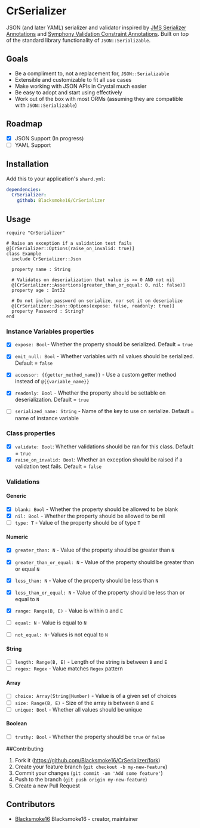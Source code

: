 # CrSerializer

JSON (and later YAML) serializer and validator inspired by [JMS Serializer Annotations](https://jmsyst.com/libs/serializer/master/reference/annotations) and [Symphony Validation Constraint Annotations](https://symfony.com/doc/current/reference/constraints.html).  Built on top of the standard library functionality of `JSON::Serializable`.

## Goals

- Be a compliment to, not a replacement for, `JSON::Serializable`
- Extensible and customizable to fit all use cases
- Make working with JSON APIs in Crystal much easier
- Be easy to adopt and start using effectively
- Work out of the box with most ORMs (assuming they are compatible with `JSON::Serializable`)

## Roadmap

- [x] JSON Support (In progress)
- [ ] YAML Support

## Installation

Add this to your application's `shard.yml`:

```yaml
dependencies:
  CrSerializer:
    github: Blacksmoke16/CrSerializer
```

## Usage

```crystal
require "CrSerializer"

# Raise an exception if a validation test fails
@[CrSerializer::Options(raise_on_invalid: true)]
class Example
  include CrSerializer::Json

  property name : String
  
  # Validates on deserialization that value is >= 0 AND not nil
  @[CrSerializer::Assertions(greater_than_or_equal: 0, nil: false)] 
  property age : Int32
  
  # Do not inclue password on serialize, nor set it on deserialize
  @[CrSerializer::Json::Options(expose: false, readonly: true)]
  property Password : String?
end
```

### Instance Variables properties

- [x] `expose: Bool`- Whether the property should be serialized.  Default = `true`

- [x] `emit_null: Bool` - Whether variables with nil values should be serialized. Default = `false`

- [x] `accessor: {{getter_method_name}}` - Use a custom getter method instead of `@{{variable_name}}`

- [x] `readonly: Bool` - Whether the property should be settable on deserialization.  Default = `true`

- [ ] `serialized_name: String` - Name of the key to use on serialize.  Default = name of instance variable

### Class properties

- [x] `validate: Bool`: Whether validations should be ran for this class.  Default = `true`
- [x] `raise_on_invalid: Bool`: Whether an exception should be raised if a validation test fails.  Default = `false`

### Validations

#### Generic

- [x] `blank: Bool` - Whether the property should be allowed to be blank
- [x] `nil: Bool` - Whether the property should be allowed to be nil
- [ ] `type: T` - Value of the property should be of type `T`

#### Numeric

- [x] `greater_than: N` - Value of the property should be greater than `N`
- [x] `greater_than_or_equal: N` - Value of the property should be greater than or equal `N`
- [x] `less_than: N` - Value of the property should be less than `N`

- [x] `less_than_or_equal: N` - Value of the property should be less than or equal to `N`
- [x] `range: Range(B, E)` - Value is within `B` and `E`
- [ ] `equal: N` - Value is equal to `N`
- [ ] `not_equal: N`- Values is not equal to `N`

#### String

- [ ] `length: Range(B, E)` - Length of the string is between `B` and `E`
- [ ] `regex: Regex` - Value matches `Regex` pattern

#### Array

- [ ] `choice: Array(String|Number)` - Value is of a given set of choices
- [ ] `size: Range(B, E)` - Size of the array is between `B` and `E`
- [ ] `unique: Bool` - Whether all values should be unique

#### Boolean

- [ ] `truthy: Bool` - Whether the property should be `true` or `false`

##Contributing

1. Fork it (<https://github.com/Blacksmoke16/CrSerializer/fork>)
2. Create your feature branch (`git checkout -b my-new-feature`)
3. Commit your changes (`git commit -am 'Add some feature'`)
4. Push to the branch (`git push origin my-new-feature`)
5. Create a new Pull Request

## Contributors

- [Blacksmoke16](https://github.com/Blacksmoke16) Blacksmoke16 - creator, maintainer
